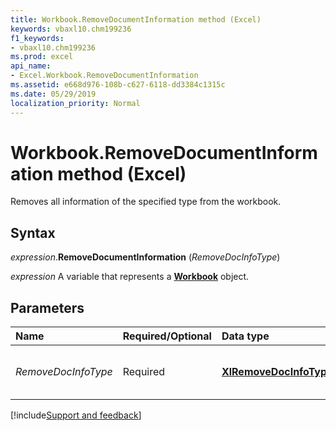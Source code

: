 ```yaml
---
title: Workbook.RemoveDocumentInformation method (Excel)
keywords: vbaxl10.chm199236
f1_keywords:
- vbaxl10.chm199236
ms.prod: excel
api_name:
- Excel.Workbook.RemoveDocumentInformation
ms.assetid: e668d976-108b-c627-6118-dd3384c1315c
ms.date: 05/29/2019
localization_priority: Normal
---
```



# Workbook.RemoveDocumentInformation method (Excel)

Removes all information of the specified type from the workbook.


## Syntax

_expression_.**RemoveDocumentInformation** (_RemoveDocInfoType_)

_expression_ A variable that represents a **[Workbook](Excel.Workbook.md)** object.


## Parameters

|Name|Required/Optional|Data type|Description|
|:-----|:-----|:-----|:-----|
| _RemoveDocInfoType_|Required| **[XlRemoveDocInfoType](Excel.XlRemoveDocInfoType.md)**|Type of information to be removed.|



[!include[Support and feedback](~/includes/feedback-boilerplate.md)]